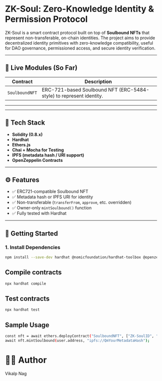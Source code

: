 # ZK-Soul: Zero-Knowledge Identity & Permission Protocol

ZK-Soul is a smart contract protocol built on top of **Soulbound NFTs** that represent non-transferable, on-chain identities. The project aims to provide decentralized identity primitives with zero-knowledge compatibility, useful for DAO governance, permissioned access, and secure identity verification.

---

## 🔗 Live Modules (So Far)

| Contract       | Description                                                         |
| -------------- | ------------------------------------------------------------------- |
| `SoulboundNFT` | ERC-721-based Soulbound NFT (ERC-5484-style) to represent identity. |

---

---

## 🔧 Tech Stack

- **Solidity (0.8.x)**
- **Hardhat**
- **Ethers.js**
- **Chai + Mocha for Testing**
- **IPFS (metadata hash / URI support)**
- **OpenZeppelin Contracts**

---

## ⚙️ Features

- ✅ ERC721-compatible Soulbound NFT
- ✅ Metadata hash or IPFS URI for identity
- ✅ Non-transferable (`transferFrom`, `approve`, etc. overridden)
- ✅ Owner-only `mintSoulbound()` function
- ✅ Fully tested with Hardhat

---

## 🚀 Getting Started

### 1. Install Dependencies

```bash
npm install --save-dev hardhat @nomicfoundation/hardhat-toolbox @openzeppelin/contracts
```

## Compile contracts

```bash
npx hardhat compile
```

## Test contracts

```bash
npx hardhat test
```

## Sample Usage

```bash
const nft = await ethers.deployContract("SoulboundNFT", ["ZK-SoulID", "ZKSID"]);
await nft.mintSoulbound(user.address, "ipfs://QmYourMetadataHash");

```

# 👨‍💻 Author

Vikalp Nag
